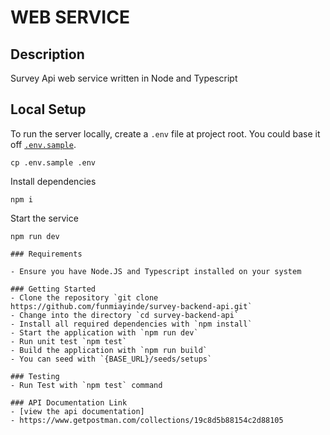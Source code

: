 # WEB SERVICE

## Description
Survey Api web service written in Node and Typescript

## Local Setup
To run the server locally, create a `.env` file at project root.
You could base it off [`.env.sample`](.env.sample).

```shell
cp .env.sample .env
```

Install dependencies

```shell
npm i
```

Start the service

```shell
npm run dev

### Requirements

- Ensure you have Node.JS and Typescript installed on your system

### Getting Started
- Clone the repository `git clone  https://github.com/funmiayinde/survey-backend-api.git`
- Change into the directory `cd survey-backend-api`
- Install all required dependencies with `npm install`
- Start the application with `npm run dev`
- Run unit test `npm test`
- Build the application with `npm run build`
- You can seed with `{BASE_URL}/seeds/setups` 

### Testing
- Run Test with `npm test` command

### API Documentation Link
- [view the api documentation] 
- https://www.getpostman.com/collections/19c8d5b88154c2d88105
